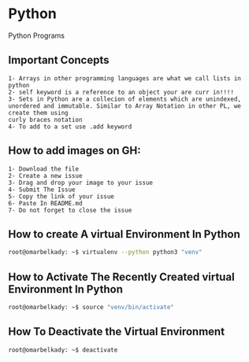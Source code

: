 # Python
Python Programs


## Important Concepts
	1- Arrays in other programming languages are what we call lists in python
	2- self keyword is a reference to an object your are curr in!!!!
	3- Sets in Python are a collecion of elements which are unindexed, unordered and immutable. Similar to Array Notation in other PL, we create them using
	curly braces notation
	4- To add to a set use .add keyword

## How to add images on GH:
	1- Download the file
	2- Create a new issue
	3- Drag and drop your image to your issue
	4- Submit The Issue
	5- Copy the link of your issue
	6- Paste In README.md
	7- Do not forget to close the issue


## How to create A virtual Environment In Python
```bash
root@omarbelkady: ~$ virtualenv --python python3 "venv"
```
## How to Activate The Recently Created virtual Environment In Python
```bash
root@omarbelkady: ~$ source "venv/bin/activate"
```

## How To Deactivate the Virtual Environment
```bash
root@omarbelkady: ~$ deactivate
```
